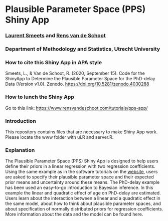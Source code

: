 # Plausible Parameter Space (PPS) Shiny App

### [Laurent Smeets](https://laurentsmeets.com/) and [Rens van de Schoot](https://www.rensvandeschoot.com/)

### Department of Methodology and Statistics, Utrecht University

### How to cite this Shiny App in APA style 
Smeets, L., & Van de Schoot, R. (2020, September 15). Code for the ShinyApp to Determine the Plausible Parameter Space for the PhD-delay Data (Version v1.0). Zenodo. https://doi.org/10.5281/zenodo.4030288

### How to lunch the Shiny App
Go to this link: https://www.rensvandeschoot.com/tutorials/pps-app/

### Introduction
This repository contains files that are necessary to make Shiny App work. Please locate the www folder with ui.R and server.R.

### Explanation
The Plausible Parameter Space (PPS) Shiny App is designed to help users define their priors in a linear regression with two regression coefficients. Using the same example as in the software tutorials on the [website](https://www.rensvandeschoot.com/tutorials/), users are asked to specify their plausible parameter space and their expected prior means and uncertainty around these means. The PhD-delay example has been used an easy-to-go introduction to Bayesian inference. In this example the linear and quadratic effect of age on PhD-delay are estimated. Users learn about the interaction between a linear and a quadratic effect in the same model, about how to think about plausible parameter spaces, and about specification of normally distributed priors for regression coefficients. More information about the data and the model can be found here.

